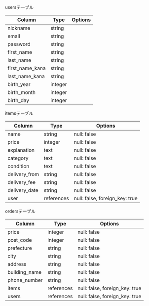 usersテーブル

| Column          |Type     |Options  |
| ----------------|---------|-------- |
| nickname        |string   |         |
| email           |string   |         |
| password        |string   |         |
| first_name      |string   |         |
| last_name       |string   |         |
| first_name_kana |string   |         |
| last_name_kana  |string   |         |
| birth_year      |integer  |         |
| birth_month     |integer  |         |
| birth_day       |integer  |         |

itemsテーブル

| Column          |Type               |Options                    |
| ----------------|------------- |------------------------------- |
| name            |string        |null: false                     |
| price           |integer       |null: false                     |
| explanation     |text          |null: false                     |
| category        |text          |null: false                     |
| condition       |text          |null: false                     |
| delivery_from   |string        |null: false                     |
| delivery_fee    |string        |null: false                     |
| delivery_date   |string        |null: false                     |
| user            |references    |null: false, foreign_key: true  |

ordersテーブル

| Column          |Type          |Options                         |
| ----------------|--------------|------------------------------- |
| price           |integer       |null: false                     |
| post_code       |integer       |null: false                     |
| prefecture      |string        |null: false                     |
| city            |string        |null: false                     |
| address         |string        |null: false                     |
| building_name   |string        |null: false                     |
| phone_number    |string        |null: false                     |
| items           |references    |null: false, foreign_key: true  |
| users           |references    |null: false, foreign_key: true  |